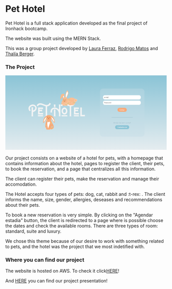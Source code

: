 <h1>Pet Hotel</h1>

<p>Pet Hotel is a full stack application developed as the final project of Ironhack bootcamp.</p>
<p>The website was built using the MERN Stack. </p>
<p>This was a group project developed by <a target="_blank" href="https://github.com/lauraferraz5">Laura Ferraz</a>, <a target="_blank"  href="https://github.com/rodrigomatosrj">Rodrigo Matos</a> and <a target="_blank" href="https://github.com/thaliaberger">Thalía Berger</a>.</p>

<h3>The Project</h3>

<img src="./src/images/telaInicial.png" alt="Website homepage" />

<p>Our project consists on a website of a hotel for pets, with a homepage that contains information about the hotel, pages to register the client, their pets, to book the reservation, and a page that centralizes all this information.</p>
<p>The client can register their pets, make the reservation and manage their accomodation.</p>
<p>The Hotel accepts four types of pets: dog, cat, rabbit and :t-rex: . The client informs the name, size, gender, allergies, deseases and recommendations about their pets.</p>
<p>To book a new reservation is very simple. By clicking on the "Agendar estadia" button, the client is redirected to a page where is possible choose the dates and check the available rooms. There are three types of room: standard, suite and luxury.</p>
<p>We chose this theme because of our desire to work with something related to pets, and the hotel was the project that we most indetified with.</p>

<h3>Where you can find our project</h3>

<p>The website is hosted on AWS. To check it click<a target="_blank" href="http://ec2-52-14-163-166.us-east-2.compute.amazonaws.com/">HERE</a>!</p>

<p>And <a target="_blank" href="https://www.canva.com/design/DAEQb9SvCgU/fI6LmienIauDueBBYCQjEQ/view?utm_content=DAEQb9SvCgU&utm_campaign=designshare&utm_medium=link&utm_source=publishsharelink#9">HERE</a> you can find our project presentation!</p>
